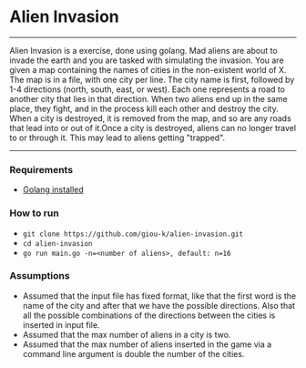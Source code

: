 # Alien Invasion

----
Alien Invasion is a exercise, done using golang. Mad aliens are about to invade the earth and you are tasked with 
simulating the invasion. 
                                                 You are given a map containing the names of cities in the non-existent
                                                  world of X. The map is in a file, with one city per line. The city
                                                   name is first, followed by 1-4 directions (north, south, east, or 
                                                   west). Each one represents a road to another city that lies in that
                                                    direction. 
When two aliens end up in the same place, they fight, and in the process kill each other and destroy the city. When a
 city is destroyed, it is removed from the map, and so are any roads that lead into or out of it.Once a city is 
 destroyed, aliens can no longer travel to or through it. This may lead to aliens getting "trapped". 

----

### Requirements
* [Golang installed](https://golang.org/doc/install)

### How to run
* `git clone https://github.com/giou-k/alien-invasion.git`
* `cd alien-invasion`
* `go run main.go -n=<number of aliens>, default: n=16`

### Assumptions
* Assumed that the input file has fixed format, like that the first word is the name of the city and after that we have
 the possible directions. Also that all the possible combinations of the directions between the cities is inserted in 
 input file.
 * Assumed that the max number of aliens in a city is two.
 * Assumed that the max number of aliens inserted in the game via a command line argument is double the number of the
  cities.
